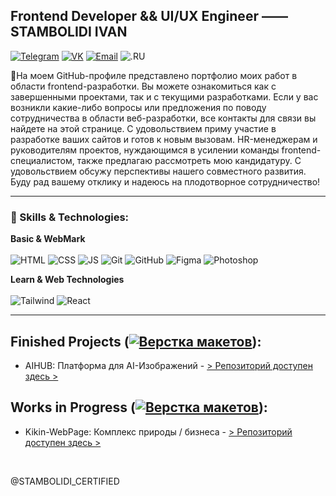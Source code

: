 ## Frontend Developer && UI/UX Engineer —— STAMBOLIDI IVAN
[![Telegram](https://img.shields.io/badge/-Telegram-333333?style=for-the-badge&logo=telegram&logoColor=white)](https://t.me/+KOj8DuVeogQwMTAy)
[![VK](https://img.shields.io/badge/-VK-333333?style=for-the-badge&logo=vk&logoColor=white)](https://vk.com/stamly_official)
[![Email](https://img.shields.io/badge/-Email-333333?style=for-the-badge&logo=gmail&logoColor=white)](mailto:sia.ocean.control@internet.ru)
![.RU](https://img.shields.io/badge/-.RU-EA4335?style=for-the-badge&&logoColor=white)

🐥На моем GitHub-профиле представлено портфолио моих работ в области frontend-разработки. Вы можете ознакомиться как с завершенными проектами, так и с текущими разработками.
Если у вас возникли какие-либо вопросы или предложения по поводу сотрудничества в области веб-разработки, все контакты для связи вы найдете на этой странице.
С удовольствием приму участие в разработке ваших сайтов и готов к новым вызовам.
HR-менеджерам и руководителям проектов, нуждающимся в усилении команды frontend-специалистом, также предлагаю рассмотреть мою кандидатуру. С удовольствием обсужу перспективы нашего совместного развития.
Буду рад вашему отклику и надеюсь на плодотворное сотрудничество!

<hr>

### 💾 Skills & Technologies: <br>
**Basic & WebMark**<br>
<br>
![HTML](https://img.shields.io/badge/-HTML-E34F26?style=for-the-badge&logo=html5&logoColor=%23E34F26&labelColor=000000)
![CSS](https://img.shields.io/badge/-CSS-1572B6?style=for-the-badge&logo=css3&logoColor=%231572B6&labelColor=000000)
![JS](https://img.shields.io/badge/-JS-F7DF1E?style=for-the-badge&logo=javascript&logoColor=F7DF1E&labelColor=000000)
![Git](https://img.shields.io/badge/-Git-F05032?style=for-the-badge&logo=git&logoColor=%23F05032&labelColor=000000)
![GitHub](https://img.shields.io/badge/-GitHub-181717?style=for-the-badge&logo=github&logoColor=white&labelColor=000000)
![Figma](https://img.shields.io/badge/-Figma-F24E1E?style=for-the-badge&logo=figma&logoColor=%23F24E1E&labelColor=000000)
![Photoshop](https://img.shields.io/badge/-Photoshop-31A8FF?style=for-the-badge&logo=adobe-photoshop&logoColor=white&labelColor=000000)

**Learn & Web Technologies**<br>
<br>
![Tailwind](https://img.shields.io/badge/-Tailwind-61DAFB?style=for-the-badge&logo=tailwind-css&logoColor=%2361DAFB&labelColor=000000)
![React](https://img.shields.io/badge/-React-61DAFB?style=for-the-badge&logo=react&logoColor=%2361DAFB&labelColor=000000)

<hr>

## Finished Projects ([![Верстка макетов](https://img.shields.io/badge/-%D0%92%D0%B5%D1%80%D1%81%D1%82%D0%BA%D0%B0%20%D0%BC%D0%B0%D0%BA%D0%B5%D1%82%D0%BE%D0%B2-%23FFA500)](https://shields.io/)):
-  AIHUB: Платформа для AI-Изображений - [> Репозиторий доступен здесь >](https://github.com/STAMBOLIDI-CERTIFIED/AIHUB.git)

## Works in Progress ([![Верстка макетов](https://img.shields.io/badge/-%D0%92%D0%B5%D1%80%D1%81%D1%82%D0%BA%D0%B0%20%D0%BC%D0%B0%D0%BA%D0%B5%D1%82%D0%BE%D0%B2-%23FFA500)](https://shields.io/)):
-  Kikin-WebPage: Комплекс природы / бизнеса - [> Репозиторий доступен здесь >](https://github.com/STAMBOLIDI-CERTIFIED/Kikin-WebPage.git)<br>
<br>

<p>@STAMBOLIDI_CERTIFIED</p>
